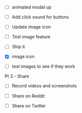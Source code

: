 - [ ] animated modal up
- [ ] Add click sound for buttons
- [ ] Update image icon
- [ ] Test image feature
- [ ] Ship it


- [x] image icon
- [ ] test images to see if they work

Pt 3 - Share
- [ ] Record videos and screenshots
- [ ] Share on Reddit
- [ ] Share on Twitter

